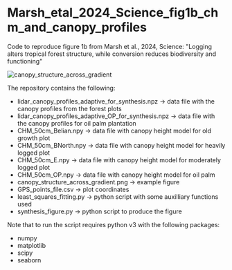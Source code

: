 # Marsh_etal_2024_Science_fig1b_chm_and_canopy_profiles
Code to reproduce figure 1b from Marsh et al., 2024, Science: "Logging alters tropical forest structure, while conversion reduces biodiversity and functioning"

![canopy_structure_across_gradient](https://github.com/GCEL/Marsh_etal_2024_Science_fig1b_chm_and_canopy_profiles/assets/3473480/b22b5056-3182-4939-bb7c-6c20b2503796)

The repository contains the following:
- lidar_canopy_profiles_adaptive_for_synthesis.npz -> data file with the canopy profiles from the forest plots
- lidar_canopy_profiles_adaptive_OP_for_synthesis.npz -> data file with the canopy profiles for oil palm plantation
- CHM_50cm_Belian.npy -> data file with canopy height model for old growth plot 
- CHM_50cm_BNorth.npy -> data file with canopy height model for heavily logged plot
- CHM_50cm_E.npy -> data file with canopy height model for moderately logged plot
- CHM_50cm_OP.npy -> data file with canopy height model for oil palm
- canopy_structure_across_gradient.png -> example figure
- GPS_points_file.csv -> plot coordinates
- least_squares_fitting.py -> python script with some auxilliary functions used
- synthesis_figure.py -> python script to produce the figure

Note that to run the script requires python v3 with the following packages:
- numpy
- matplotlib
- scipy
- seaborn
